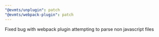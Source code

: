 ```yaml
---
"@evmts/unplugin": patch
"@evmts/webpack-plugin": patch
---
```


Fixed bug with webpack plugin attempting to parse non javascript files
